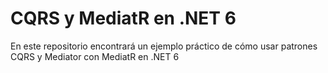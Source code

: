 # CQRS y MediatR en .NET 6
En este repositorio encontrará un ejemplo práctico de cómo usar patrones CQRS y Mediator con MediatR en .NET 6
